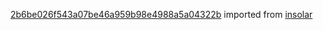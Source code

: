 [2b6be026f543a07be46a959b98e4988a5a04322b](https://github.com/insolar/insolar/commit/2b6be026f543a07be46a959b98e4988a5a04322b) imported from [insolar](https://github.com/insolar/insolar)
